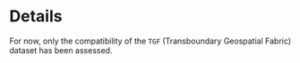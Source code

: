 # Details
For now, only the compatibility of the `TGF` (Transboundary Geospatial Fabric) dataset has been assessed.
